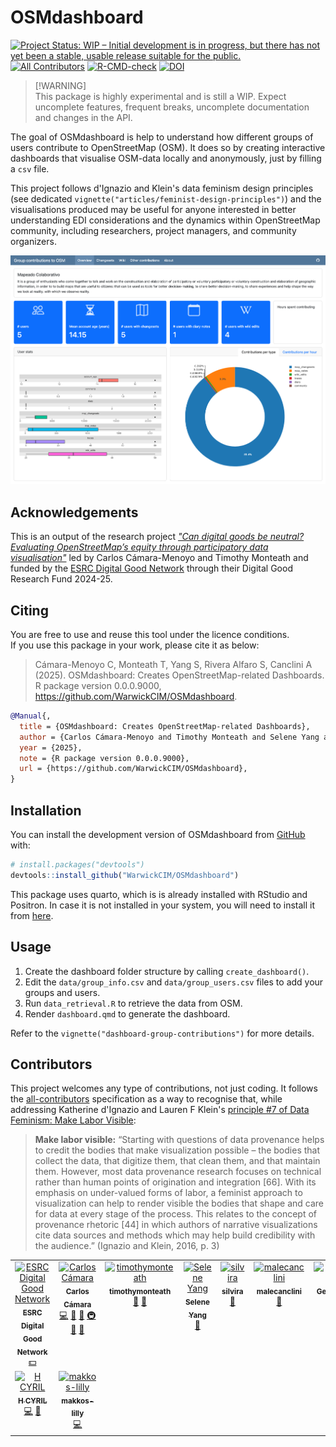 
# OSMdashboard

<!-- badges: start -->
[![Project Status: WIP – Initial development is in progress, but there
has not yet been a stable, usable release suitable for the
public.](https://www.repostatus.org/badges/latest/wip.svg)](https://www.repostatus.org/#wip)
[![All Contributors](https://img.shields.io/github/all-contributors/WarwickCIM/OSMdashboard?color=ee8449&style=flat-square)](#contributors)
[![R-CMD-check](https://github.com/WarwickCIM/OSMdashboard/actions/workflows/R-CMD-check.yaml/badge.svg)](https://github.com/WarwickCIM/OSMdashboard/actions/workflows/R-CMD-check.yaml)
[![DOI](https://zenodo.org/badge/962627893.svg)](https://doi.org/10.5281/zenodo.17101642)



<!-- badges: end -->

> \[!WARNING\]  
> This package is highly experimental and is still a WIP. Expect
> uncomplete features, frequent breaks, uncomplete documentation and changes in the API.

The goal of OSMdashboard is help to understand how different groups of users contribute to OpenStreetMap (OSM). It does so by creating interactive dashboards that visualise OSM-data locally and anonymously, just by filling a `csv` file.

This project follows d'Ignazio and Klein's data feminism design principles (see dedicated `vignette("articles/feminist-design-principles")`) and the visualisations produced may be useful for anyone interested in better understanding EDI considerations and the dynamics within OpenStreetMap community, including researchers, project managers, and community organizers.

![Dashboard screenshot](man/figures/dashboard-screenshot.png)


## Acknowledgements

This is an output of the research project _["Can digital goods be neutral? Evaluating OpenStreetMap’s equity through participatory data visualisation"](https://warwick.ac.uk/fac/cross_fac/cim/research/digital-good-neutrality-osm)_ led by Carlos Cámara-Menoyo and Timothy Monteath and funded by the [ESRC Digital Good Network](https://digitalgood.net/) through their Digital Good Research Fund 2024-25. 


## Citing

You are free to use and reuse this tool under the licence conditions.  
If you use this package in your work, please cite it as below:

> Cámara-Menoyo C, Monteath T, Yang S, Rivera Alfaro S, Canclini A (2025). OSMdashboard: Creates OpenStreetMap-related Dashboards. R package version 0.0.0.9000, https://github.com/WarwickCIM/OSMdashboard.

```bibtex
@Manual{,
  title = {OSMdashboard: Creates OpenStreetMap-related Dashboards},
  author = {Carlos Cámara-Menoyo and Timothy Monteath and Selene Yang and Silvia {Rivera Alfaro} and Alejandra Canclini},
  year = {2025},
  note = {R package version 0.0.0.9000},
  url = {https://github.com/WarwickCIM/OSMdashboard},
}
```


## Installation

You can install the development version of OSMdashboard from [GitHub](https://github.com/) with:

``` r
# install.packages("devtools")
devtools::install_github("WarwickCIM/OSMdashboard")
```

This package uses quarto, which is is already installed with RStudio and Positron. In case it is not installed in your system, you will need to install it from [here](https://quarto.org/docs/get-started/).

## Usage

1. Create the dashboard folder structure by calling `create_dashboard()`.
2. Edit the `data/group_info.csv` and `data/group_users.csv` files to add your groups and users.
3. Run `data_retrieval.R` to retrieve the data from OSM.
4. Render `dashboard.qmd` to generate the dashboard.

Refer to the `vignette("dashboard-group-contributions")` for more details.


## Contributors

This project welcomes any type of contributions, not just coding. It follows the [all-contributors](https://allcontributors.org) specification as a way to recognise that, while addressing Katherine d'Ignazio and Lauren F Klein's [principle #7 of Data Feminism: Make Labor Visible](https://data-feminism.mitpress.mit.edu/pub/0vgzaln4/release/3):

> **Make labor visible:** “Starting with questions of data provenance helps to credit the bodies that make visualization possible – the bodies that collect the data, that digitize them, that clean them, and that maintain them. However, most data provenance research focuses on technical rather than human points of origination and integration [66]. With its emphasis on under-valued forms of labor, a feminist approach to visualization can help to render visible the bodies that shape and care for data at every stage of the process. This relates to the concept of provenance rhetoric [44] in which authors of narrative visualizations cite data sources and methods which may help build credibility with the audience.” (Ignazio and Klein, 2016, p. 3)

<!-- ALL-CONTRIBUTORS-LIST:START - Do not remove or modify this section -->
<!-- prettier-ignore-start -->
<!-- markdownlint-disable -->
<table>
  <tbody>
    <tr>
      <td align="center" valign="top" width="14.28%"><a href="https://digitalgood.net/"><img src="https://warwick.ac.uk/fac/cross_fac/cim/research/digital-good-neutrality-osm/screenshot_2024-09-19_at_10-15-55_esrc_digital_good_network_-_esrc_digital_good_network.png?s=100" width="100px;" alt="ESRC Digital Good Network"/><br /><sub><b>ESRC Digital Good Network</b></sub></a><br /><a href="#financial" title="Financial">💵</a></td>
      <td align="center" valign="top" width="14.28%"><a href="http://carloscamara.es/en"><img src="https://avatars.githubusercontent.com/u/706549?v=4?s=100" width="100px;" alt="Carlos Cámara"/><br /><sub><b>Carlos Cámara</b></sub></a><br /><a href="https://github.com/WarwickCIM/OSMdashboard/commits?author=ccamara" title="Code">💻</a> <a href="#ideas-ccamara" title="Ideas, Planning, & Feedback">🤔</a> <a href="#design-ccamara" title="Design">🎨</a> <a href="#infra-ccamara" title="Infrastructure (Hosting, Build-Tools, etc)">🚇</a> <a href="#research-ccamara" title="Research">🔬</a> <a href="https://github.com/WarwickCIM/OSMdashboard/commits?author=ccamara" title="Documentation">📖</a></td>
      <td align="center" valign="top" width="14.28%"><a href="https://github.com/timothymonteath"><img src="https://avatars.githubusercontent.com/u/17410066?v=4?s=100" width="100px;" alt="timothymonteath"/><br /><sub><b>timothymonteath</b></sub></a><br /><a href="#ideas-timothymonteath" title="Ideas, Planning, & Feedback">🤔</a> <a href="#research-timothymonteath" title="Research">🔬</a></td>
      <td align="center" valign="top" width="14.28%"><a href="http://seleneyang.info"><img src="https://avatars.githubusercontent.com/u/20440464?v=4?s=100" width="100px;" alt="Selene Yang"/><br /><sub><b>Selene Yang</b></sub></a><br /><a href="#ideas-seleneyang" title="Ideas, Planning, & Feedback">🤔</a></td>
      <td align="center" valign="top" width="14.28%"><a href="https://github.com/silvira"><img src="https://avatars.githubusercontent.com/u/78524262?v=4?s=100" width="100px;" alt="silvira"/><br /><sub><b>silvira</b></sub></a><br /><a href="#ideas-silvira" title="Ideas, Planning, & Feedback">🤔</a></td>
      <td align="center" valign="top" width="14.28%"><a href="https://github.com/malecanclini"><img src="https://avatars.githubusercontent.com/u/166962846?v=4?s=100" width="100px;" alt="malecanclini"/><br /><sub><b>malecanclini</b></sub></a><br /><a href="#ideas-malecanclini" title="Ideas, Planning, & Feedback">🤔</a></td>
      <td align="center" valign="top" width="14.28%"><a href="https://github.com/geochicas"><img src="https://avatars.githubusercontent.com/u/25299161?v=4?s=100" width="100px;" alt="Geochicas"/><br /><sub><b>Geochicas</b></sub></a><br /><a href="#promotion-geochicas" title="Promotion">📣</a></td>
    </tr>
    <tr>
      <td align="center" valign="top" width="14.28%"><a href="https://github.com/hazelcyril"><img src="https://avatars.githubusercontent.com/u/188065610?v=4?s=100" width="100px;" alt="H CYRIL"/><br /><sub><b>H CYRIL</b></sub></a><br /><a href="https://github.com/WarwickCIM/OSMdashboard/commits?author=hazelcyril" title="Code">💻</a> <a href="https://github.com/WarwickCIM/OSMdashboard/commits?author=hazelcyril" title="Documentation">📖</a></td>
      <td align="center" valign="top" width="14.28%"><a href="https://github.com/makkos-lilly"><img src="https://avatars.githubusercontent.com/u/208373483?v=4?s=100" width="100px;" alt="makkos-lilly"/><br /><sub><b>makkos-lilly</b></sub></a><br /><a href="https://github.com/WarwickCIM/OSMdashboard/commits?author=makkos-lilly" title="Code">💻</a></td>
    </tr>
  </tbody>
</table>

<!-- markdownlint-restore -->
<!-- prettier-ignore-end -->

<!-- ALL-CONTRIBUTORS-LIST:END -->
